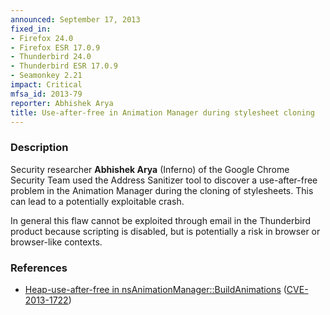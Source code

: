 ```yaml
---
announced: September 17, 2013
fixed_in:
- Firefox 24.0
- Firefox ESR 17.0.9
- Thunderbird 24.0
- Thunderbird ESR 17.0.9
- Seamonkey 2.21
impact: Critical
mfsa_id: 2013-79
reporter: Abhishek Arya
title: Use-after-free in Animation Manager during stylesheet cloning
---
```


<h3>Description</h3>

<p>Security researcher <strong>Abhishek Arya</strong> (Inferno) of the Google
Chrome Security Team used the Address Sanitizer tool to discover a
use-after-free problem in the Animation Manager during the cloning of
stylesheets. This can lead to a potentially exploitable crash.</p>

<p class="note">In general this flaw cannot be exploited through email in the
Thunderbird product because scripting is disabled, but is potentially a risk in
browser or browser-like contexts.</p>

<h3>References</h3>

<ul>
  <li><a href="https://bugzilla.mozilla.org/show_bug.cgi?id=893308">
       Heap-use-after-free in nsAnimationManager::BuildAnimations</a> (<a href="http://cve.mitre.org/cgi-bin/cvename.cgi?name=CVE-2013-1722" class="ex-ref">CVE-2013-1722</a>)</li>
</ul>



